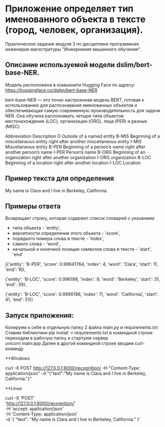 # Приложение определяет тип именованного объекта в тексте (город, человек, организация).

Практическое задание модуля 3 по дисциплине программная инженерия магистратуры "Инжернения машинного обучения".

## Описание используемой модели dslim/bert-base-NER.

Модель расположена в комьюнити Hugging Face по адресу:
https://huggingface.co/dslim/bert-base-NER

bert-base-NER — это точно настроенная модель BERT, готовая к использованию для распознавания именованных объектов и обеспечивающая самую современную производительность для задачи NER. Она обучена распознавать четыре типа объектов: местонахождение (LOC), организации (ORG), лица (PER) и разные (MISC).

Abbreviation	Description
O	    		Outside of a named entity
B-MIS			Beginning of a miscellaneous entity right after another miscellaneous entity
I-MIS			Miscellaneous entity
B-PER			Beginning of a person’s name right after another person’s name
I-PER			Person’s name
B-ORG			Beginning of an organization right after another organization
I-ORG			organization
B-LOC			Beginning of a location right after another location
I-LOC			Location


## Пример текста для определения

My name is Clara and I live in Berkeley, California.

## Примеры ответа

Возвращает строку, которая содержит список словарей с указанием 
- типа объекта - 'entity', 
- вероятности определения этого объекта - 'score', 
- порядкого номера слова в тексте - 'index',
- самого слова - 'word',
- начальной и конечной позиции символов слова в тексте - 'start', 'end'

[{'entity': 'B-PER', 'score': 0.99641764, 'index': 4, 'word': 'Clara', 'start': 11, 'end': 16}, 

{'entity': 'B-LOC', 'score': 0.996198, 'index': 9, 'word': 'Berkeley', 'start': 31, 'end': 39}, 

{'entity': 'B-LOC', 'score': 0.9990196, 'index': 11, 'word': 'California', 'start': 41, 'end': 51}]


## Запуск приложения:

Копируем к себе в отдельную папку 2 файла main.py и requirements.txt
Ставим библиотеки 
pip install -r requirements.txt
в командной строке переходим в рабочую папку и стартуем сервер    
uvicorn main:app 
Далее в другой командной строке вводим curl-команду

**Windows

curl -X POST  http://127.0.0.1:8000/recognition/ -H "Content-Type: application/json" -d "{\"text\":\"My name is Clara and I live in Berkeley, California.\"}"

**Linux

curl -X 'POST' \
  'http://127.0.0.1:8000/recognition/' \
  -H 'accept: application/json' \
  -H 'Content-Type: application/json' \
  -d '{
  "text": "My name is Clara and I live in Berkeley, California."
}'
